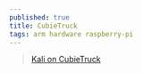 ```yaml
---
published: true
title: CubieTruck
tags: arm hardware raspberry-pi
---
```

> [Kali on CubieTruck](https://www.kali.org/docs/arm/cubietruck/)
